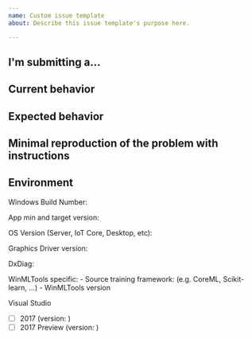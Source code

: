 ```yaml
---
name: Custom issue template
about: Describe this issue template's purpose here.

---
```


<!--
PLEASE HELP US PROCESS ISSUES FASTER BY FOLLOWING THE BELOW GUIDELINES.
ISSUES MISSING IMPORTANT INFORMATION MAY BE CLOSED WITHOUT INVESTIGATION.

Guidelines:
For Feature Requests, please head over to Windows Developer Feedback using this link: https://wpdev.uservoice.com/forums/110705-universal-windows-platform?category_id=341035

For documentation feedback, please use the documentation feedback button on http://docs.microsoft.com/windowsml

For general questions on how to use WinML or the provided samples, use [StackOverflow](https://stackoverflow.com/questions/tagged/windows-machine-learning) with the tag "windows-machine-learning" 

For Issues, please uncomment one or more that apply to your case:
-->
## I'm submitting a…

<!-- - Regression (a behavior that used to work and stopped working in a new release) -->
<!-- - Bug report (I searched for similar issues and did not find one) -->  
<!-- - Sample app request -->


## Current behavior
<!-- Describe how the issue manifests. -->


## Expected behavior
<!-- Describe what the desired behavior would be. -->


## Minimal reproduction of the problem with instructions
<!--
For bug reports please provide a *MINIMAL REPRO PROJECT* and the *STEPS TO REPRODUCE*
-->


## Environment

Windows Build Number:

App min and target version:

OS Version (Server, IoT Core, Desktop, etc):

Graphics Driver version:

DxDiag:

WinMLTools specific:
	- Source training framework: (e.g. CoreML, Scikit-learn, …)
        - WinMLTools version

Visual Studio 
- [ ] 2017 (version: )
- [ ] 2017 Preview (version: )

